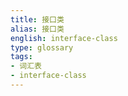 ```yaml
---
title: 接口类
alias: 接口类
english: interface-class
type: glossary
tags:
- 词汇表
- interface-class
---
```

